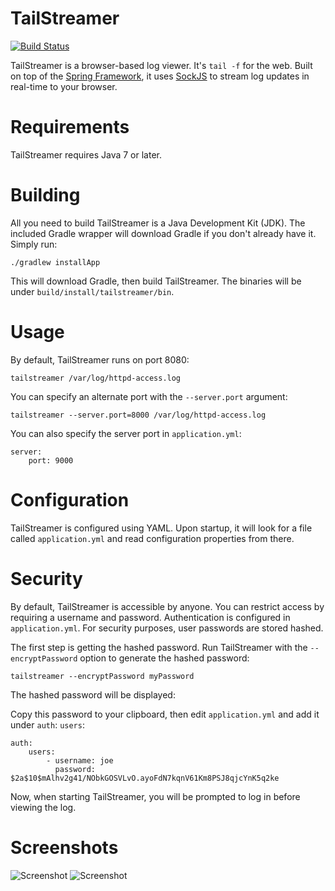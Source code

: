TailStreamer
============

[![Build Status](https://travis-ci.org/joeattardi/tailstreamer.png?branch=master)](https://travis-ci.org/joeattardi/tailstreamer)

TailStreamer is a browser-based log viewer. It's `tail -f` for the web. Built on top of the [Spring Framework](https://github.com/spring-projects/spring-framework), it uses [SockJS](https://github.com/sockjs/sockjs-client) to stream log updates in real-time to your browser.

# Requirements
TailStreamer requires Java 7 or later.

# Building
All you need to build TailStreamer is a Java Development Kit (JDK). The included Gradle wrapper will download Gradle if you don't already have it. Simply run:

    ./gradlew installApp
    
This will download Gradle, then build TailStreamer. The binaries will be under `build/install/tailstreamer/bin`.

# Usage
By default, TailStreamer runs on port 8080:

    tailstreamer /var/log/httpd-access.log
    
You can specify an alternate port with the `--server.port` argument:

    tailstreamer --server.port=8000 /var/log/httpd-access.log

You can also specify the server port in `application.yml`:

    server:
        port: 9000

# Configuration
TailStreamer is configured using YAML. Upon startup, it will look for a file called `application.yml` and read
configuration properties from there.

# Security
By default, TailStreamer is accessible by anyone. You can restrict access by requiring a username and password. 
Authentication is configured in `application.yml`. For security purposes, user passwords are stored hashed. 

The first step is getting the hashed password. Run TailStreamer with the `--encryptPassword` option to generate
the hashed password:

    tailstreamer --encryptPassword myPassword
    
The hashed password will be displayed:

Copy this password to your clipboard, then edit `application.yml` and add it under `auth`: `users`:

    auth:
        users:
            - username: joe
              password: $2a$10$mAlhv2g41/NObkGOSVLvO.ayoFdN7kqnV61Km8PSJ8qjcYnK5q2ke
        
Now, when starting TailStreamer, you will be prompted to log in before viewing the log.

# Screenshots
![Screenshot](https://raw.github.com/joeattardi/tailstreamer/gh-pages/screenshot.png)
![Screenshot](https://raw.github.com/joeattardi/tailstreamer/gh-pages/screenshot_search.png)
